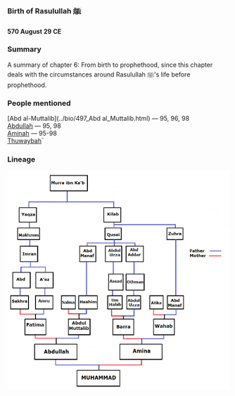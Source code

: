### Birth of Rasulullah ﷺ
#### 570 August 29 CE

### Summary

A summary of chapter 6: From birth to prophethood, since this chapter deals with the circumstances around Rasulullah ﷺ's life before prophethood.

### People mentioned

[Abd al-Muttalib](../bio/497_Abd al_Muttalib.html) — 95, 96, 98  
[Abdullah](../bio/546_Abdullah.html) — 95, 98  
[Aminah](../bio/549_Aminah.html) — 95-98  
[Thuwaybahؓ](../bio/Thuwaybah.html)  


### Lineage

![](../img/prophet_tree.png)

